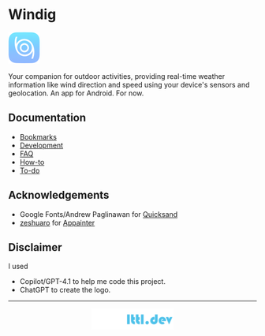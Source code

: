 # Windig

![](assets/icon/icon-small.png)

Your companion for outdoor activities, providing real-time weather information like wind direction and speed using your device's sensors and geolocation. An app for Android. For now.

## Documentation

- [Bookmarks](docs/BOOKMARKS.md)
- [Development](docs/DEV.md)
- [FAQ](docs/FAQ.md)
- [How-to](docs/HOWTO.md)
- [To-do](docs/TODO.md)

## Acknowledgements

- Google Fonts/Andrew Paglinawan for [Quicksand](https://fonts.google.com/specimen/Quicksand)
- [zeshuaro](https://github.com/zeshuaro) for [Appainter](https://appainter.dev/)

## Disclaimer

I used
- Copilot/GPT-4.1 to help me code this project.
- ChatGPT to create the logo.

---

<p align="center">
    <a href="https://lttl.dev/"><img alt="lttl.dev logo" src="assets/logo/logo.png" width="33%"/></a>
</p>
